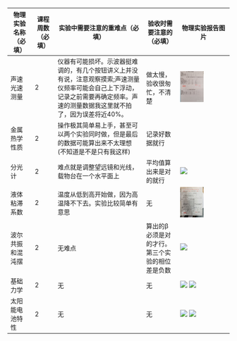 | 物理实验名称（必填） | 课程周数（必填） | 实验中需要注意的重难点（必填）                               | 验收时需要注意的（必填）                        | 物理实验报告图片                                        |
| -------------------- | ---------------- | ------------------------------------------------------------ | ----------------------------------------------- | ------------------------------------------------------- |
| 声速光速测量         | 2                | 仪器有可能损坏。示波器挺难调的，有几个按钮讲义上并没有说，注意观察摸索;声速测量仪频率可能会自己上下浮动，记录之前需要再确定频率。声速的测量数据我这里就不拍了，因为误差将近40%。 | 做太慢，验收很匆忙，不清楚                      |  <img src="https://github.com/captainwhite147/Engineering-Training/blob/main/%E7%89%A9%E7%90%86%E5%AE%9E%E9%AA%8C/pic2/%E7%89%A9%E7%90%86%E5%AE%9E%E9%AA%8C%E4%BF%A1%E6%81%AF%E6%94%B6%E9%9B%86/%E7%B3%96%E8%9B%8B%E7%99%BD_2024-09-10%2019.59.25_IMG_20240910_195653.jpg" width="50%">   |
| 金属热学性质         | 2                | 操作极其简单易上手，甚至可以两个实验同时做，但是最后的数据可能算出来不太理想(不知道是不是只有我这样) | 记录好数据就行                                  |                                                         |
| 分光计               | 2                | 难点就是调整望远镜和光线，载物台在一个水平面上               | 平均值算出来是对的就行                          | <img src="https://github.com/captainwhite147/Engineering-Training/blob/main/%E7%89%A9%E7%90%86%E5%AE%9E%E9%AA%8C/pic2/%E7%89%A9%E7%90%86%E5%AE%9E%E9%AA%8C%E4%BF%A1%E6%81%AF%E6%94%B6%E9%9B%86/%E8%BE%9E%E5%BF%A7_2024-09-11%2022.18.49_IMG_20240911_221821.jpg" width="50%"> |
| 液体粘滞系数         | 2                | 温度从低到高开始做，因为高温降不下去。实验比较简单有意思     | 无                                              | <img src="https://github.com/captainwhite147/Engineering-Training/blob/main/%E7%89%A9%E7%90%86%E5%AE%9E%E9%AA%8C/pic2/%E7%89%A9%E7%90%86%E5%AE%9E%E9%AA%8C%E4%BF%A1%E6%81%AF%E6%94%B6%E9%9B%86/A%20FW%20in%20CSE_2024-09-11%2022.18.49_IMG_20240911_221839.jpg" width="50%"> |
| 波尔共振和混沌摆     | 2                | 无难点                                                       | 算出的β必须是对的才行。第三个实验的相位差是负数 | <img src="https://github.com/captainwhite147/Engineering-Training/blob/main/%E7%89%A9%E7%90%86%E5%AE%9E%E9%AA%8C/pic2/%E7%89%A9%E7%90%86%E5%AE%9E%E9%AA%8C%E4%BF%A1%E6%81%AF%E6%94%B6%E9%9B%86/%E8%BE%9E%E5%BF%A7_2024-09-11%2022.22.03_IMG_20240911_222036.jpg" width="50%"> |
| 基础力学     | 2                | 无                                                       | 无 |    <img src="https://github.com/captainwhite147/Engineering-Training/blob/main/%E7%89%A9%E7%90%86%E5%AE%9E%E9%AA%8C/pic2/%E7%89%A9%E7%90%86%E5%AE%9E%E9%AA%8C%E4%BF%A1%E6%81%AF%E6%94%B6%E9%9B%86/A822C85798782C7FBB52C1F1830F9E05.jpg" width="50%"> <img src="https://github.com/captainwhite147/Engineering-Training/blob/main/%E7%89%A9%E7%90%86%E5%AE%9E%E9%AA%8C/pic2/%E7%89%A9%E7%90%86%E5%AE%9E%E9%AA%8C%E4%BF%A1%E6%81%AF%E6%94%B6%E9%9B%86/C0BDBAF14EBB57B808370C4045D7BF06.jpg" width="50%">   |
| 太阳能电池特性     | 2                | 无                                                       | 无 | <img src="https://github.com/captainwhite147/Engineering-Training/blob/main/%E7%89%A9%E7%90%86%E5%AE%9E%E9%AA%8C/pic2/%E7%89%A9%E7%90%86%E5%AE%9E%E9%AA%8C%E4%BF%A1%E6%81%AF%E6%94%B6%E9%9B%86/8E523308E98AAAFF65D29EE90376E6BB.jpg" width="50%"> <img src="https://github.com/captainwhite147/Engineering-Training/blob/main/%E7%89%A9%E7%90%86%E5%AE%9E%E9%AA%8C/pic2/%E7%89%A9%E7%90%86%E5%AE%9E%E9%AA%8C%E4%BF%A1%E6%81%AF%E6%94%B6%E9%9B%86/%E8%BE%9E%E5%BF%A7_2024-09-11%2022.22.03_IMG_20240911_222036.jpg" width="50%">    |
